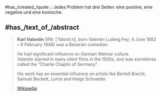 ﻿---
aliases:
- "Valentin Ludwig Fey"
- "Karl Valentin"
---

#has_/created_/quote :: Jedes Problem hat drei Seiten: eine positive, eine negative und eine komische. 


## #has_/text_of_/abstract 

> **Karl Valentin** (IPA: ['falɛntiːn], born Valentin Ludwig Fey; 4 June 1882 – 9 February 1948) 
> was a Bavarian comedian. 
> 
> He had significant influence on German Weimar culture.  
> Valentin starred in many silent films in the 1920s, 
> and was sometimes called the "Charlie Chaplin of Germany". 
> 
> His work has an essential influence on artists 
> like Bertolt Brecht, Samuel Beckett, Loriot and Helge Schneider.
>
> [Wikipedia](https://en.wikipedia.org/wiki/Karl%20Valentin) 





